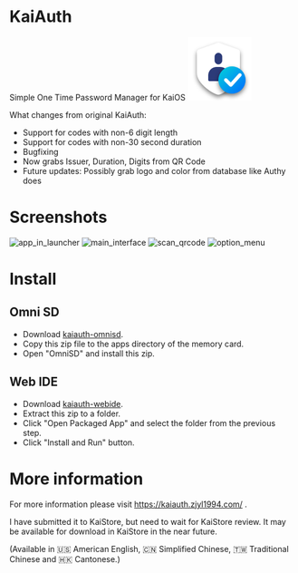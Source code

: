 # KaiAuth
Simple One Time Password Manager for KaiOS
![KaiAuth icon](img/icons/app_112.png)

What changes from original KaiAuth:
- Support for codes with non-6 digit length
- Support for codes with non-30 second duration
- Bugfixing
- Now grabs Issuer, Duration, Digits from QR Code
- Future updates: Possibly grab logo and color from database like Authy does

# Screenshots

![app_in_launcher](https://kaiauth.zjyl1994.com/img/app_in_launcher.png)
![main_interface](https://kaiauth.zjyl1994.com/img/main_interface.png)
![scan_qrcode](https://kaiauth.zjyl1994.com/img/scan_qrcode.png)
![option_menu](https://kaiauth.zjyl1994.com/img/option_menu.png)

# Install

## Omni SD
- Download [kaiauth-omnisd](https://github.com/zjyl1994/KaiAuth/releases/download/v1.1.1/kaiauth-v1.1.1-omnisd.zip).
- Copy this zip file to the apps directory of the memory card.
- Open "OmniSD" and install this zip.

## Web IDE
- Download [kaiauth-webide](https://github.com/zjyl1994/KaiAuth/releases/download/v1.1.1/kaiauth-v1.1.1-webide.zip).
- Extract this zip to a folder.
- Click "Open Packaged App" and select the folder from the previous step.
- Click "Install and Run" button.

# More information
For more information please visit https://kaiauth.zjyl1994.com/ .

I have submitted it to KaiStore, but need to wait for KaiStore review. It may be available for download in KaiStore in the near future.

(Available in 🇺🇸 American English, 🇨🇳 Simplified Chinese, 🇹🇼 Traditional Chinese and 🇭🇰 Cantonese.)
